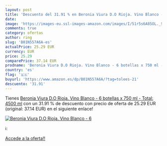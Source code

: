```yaml
---
layout: post
title: 'Descuento del 31.91 % en Beronia Viura D.O Rioja. Vino Blanco - 6'
date: 
image: 'https://images-eu.ssl-images-amazon.com/images/I/51r5s6A85OL._SL200_.jpg'
comments: true
category: ofertas
author: ring
slug: 'B01N557A6A-es'
actualPrice: 25.29 EUR
currency: EUR
price: 25.29
comparePrice: 37.14 EUR
prodname: 'Beronia Viura D.O Rioja. Vino Blanco - 6 botellas x 750 ml - Total: 4500 ml'
country: 'es'
flag: '🇪🇸'
buyurl: 'https://www.amazon.es/dp/B01N557A6A/?tag=tolees-21'
descuento: '31.91'
---
```


Tienes [Beronia Viura D.O Rioja. Vino Blanco - 6 botellas x 750 ml - Total: 4500 ml](https://www.amazon.es/dp/B01N557A6A/?tag=tolees-21) con un 31.91 % de descuento con precio de oferta de 25.29 EUR (original: 37.14 EUR) en el siguiente enlace!

[![Beronia Viura D.O Rioja. Vino Blanco - 6](https://images-eu.ssl-images-amazon.com/images/I/51r5s6A85OL._SL200_.jpg)](https://www.amazon.es/dp/B01N557A6A/?tag=tolees-21)

ℹ️:


[Accede a la oferta!!](https://www.amazon.es/dp/B01N557A6A/?tag=tolees-21)
